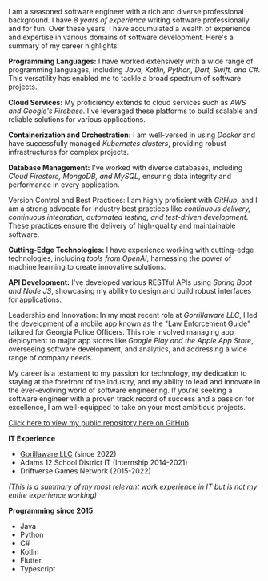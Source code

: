 I am a seasoned software engineer with a rich and diverse professional background. I have *8 years of experience* writing software professionally and for fun. Over these years, I have accumulated a wealth of experience and expertise in various domains of software development. Here's a summary of my career highlights:

**Programming Languages:** I have worked extensively with a wide range of programming languages, including *Java, Kotlin, Python, Dart, Swift, and C#*. This versatility has enabled me to tackle a broad spectrum of software projects.

**Cloud Services:** My proficiency extends to cloud services such as *AWS and Google's Firebase*. I've leveraged these platforms to build scalable and reliable solutions for various applications.

**Containerization and Orchestration:** I am well-versed in using *Docker* and have successfully managed *Kubernetes clusters*, providing robust infrastructures for complex projects.

**Database Management:** I've worked with diverse databases, including *Cloud Firestore, MongoDB, and MySQL*, ensuring data integrity and performance in every application.

Version Control and Best Practices: I am highly proficient with *GitHub*, and I am a strong advocate for industry best practices like *continuous delivery, continuous integration, automated testing, and test-driven development*. These practices ensure the delivery of high-quality and maintainable software.

**Cutting-Edge Technologies:** I have experience working with cutting-edge technologies, including *tools from OpenAI*, harnessing the power of machine learning to create innovative solutions.

**API Development:** I've developed various RESTful APIs using *Spring Boot and Node JS*, showcasing my ability to design and build robust interfaces for applications.

Leadership and Innovation: In my most recent role at *Gorrillaware LLC*, I led the development of a mobile app known as the "Law Enforcement Guide" tailored for Georgia Police Officers. This role involved managing app deployment to major app stores like *Google Play and the Apple App Store*, overseeing software development, and analytics, and addressing a wide range of company needs.

My career is a testament to my passion for technology, my dedication to staying at the forefront of the industry, and my ability to lead and innovate in the ever-evolving world of software engineering. If you're seeking a software engineer with a proven track record of success and a passion for excellence, I am well-equipped to take on your most ambitious projects.

[Click here to view my public repository here on GitHub](https://github.com/tylerfrydenlund/tylerfrydenlund)  

**IT Experience**

- [Gorillaware LLC](https://gorillaware.io/le-guide/) (since 2022)
- Adams 12 School District IT (Internship 2014-2021)
- Driftverse Games Network (2015-2022)
  
*(This is a summary of my most relevant work experience in IT but is not my entire experience working)*

**Programming since 2015**
- Java
- Python
- C#
- Kotlin
- Flutter
- Typescript
